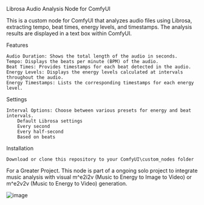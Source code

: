 Librosa Audio Analysis Node for ComfyUI

This is a custom node for ComfyUI that analyzes audio files using Librosa, extracting tempo, beat times, energy levels, and timestamps. The analysis results are displayed in a text box within ComfyUI.

Features

    Audio Duration: Shows the total length of the audio in seconds.
    Tempo: Displays the beats per minute (BPM) of the audio.
    Beat Times: Provides timestamps for each beat detected in the audio.
    Energy Levels: Displays the energy levels calculated at intervals throughout the audio.
    Energy Timestamps: Lists the corresponding timestamps for each energy level.

Settings

    Interval Options: Choose between various presets for energy and beat intervals.
        Default Librosa settings
        Every second
        Every half-second
        Based on beats
        
Installation

    Download or clone this repository to your ComfyUI\custom_nodes folder

For a Greater Project.
This node is part of a ongoing solo project to integrate music analysis with visual m^e2i2v (Music to Energy to Image to Video) or m^e2v2v (Music to Energy to Video) generation. 
    
![image](https://github.com/user-attachments/assets/59b6de21-79ab-403d-b21a-ea47568c482b)

